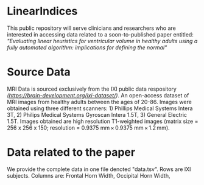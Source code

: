 # LinearIndices

This public repository will serve clinicians and researchers who are interested in accessing data related to a soon-to-published paper entitled: <i>"Evaluating linear heuristics for ventricular volume in healthy adults using a fully automated algorithm: implications for defining the normal"</i>

# Source Data
MRI Data is sourced exclusively from the IXI public data respository <i> (https://brain-development.org/ixi-dataset/)</i>. An open-access dataset of MRI images from healthy adults between the ages of 20-86. Images were obtained using three different scanners: 1) Phillips Medical Systems Intera 3T, 2)  Philips Medical Systems Gyroscan Intera 1.5T, 3) General Electric 1.5T. Images obtained are high resolution T1-weighted images (matrix size = 256 x 256 x 150; resolution = 0.9375 mm × 0.9375 mm × 1.2 mm). 

# Data related to the paper
We provide the complete data in one file denoted "data.tsv". Rows are IXI subjects. Columns are: Frontal Horn Width, Occipital Horn Width, 


